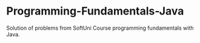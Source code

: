 # Programming-Fundamentals-Java
Solution of problems from SoftUni Course programming fundamentals with Java.
